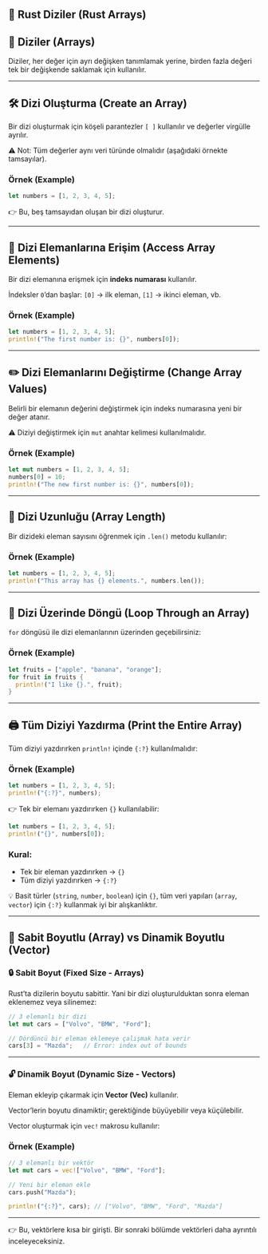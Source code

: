## 🔢 Rust Diziler (Rust Arrays)

## 📌 Diziler (Arrays)

Diziler, her değer için ayrı değişken tanımlamak yerine, birden fazla değeri tek bir değişkende saklamak için kullanılır.

---

## 🛠️ Dizi Oluşturma (Create an Array)

Bir dizi oluşturmak için köşeli parantezler `[ ]` kullanılır ve değerler virgülle ayrılır.

⚠️ Not: Tüm değerler aynı veri türünde olmalıdır (aşağıdaki örnekte tamsayılar).

### Örnek (Example)

```rust
let numbers = [1, 2, 3, 4, 5];
```

👉 Bu, beş tamsayıdan oluşan bir dizi oluşturur.

---

## 🎯 Dizi Elemanlarına Erişim (Access Array Elements)

Bir dizi elemanına erişmek için **indeks numarası** kullanılır.

İndeksler `0`’dan başlar: `[0]` → ilk eleman, `[1]` → ikinci eleman, vb.

### Örnek (Example)

```rust
let numbers = [1, 2, 3, 4, 5];
println!("The first number is: {}", numbers[0]);
```

---

## ✏️ Dizi Elemanlarını Değiştirme (Change Array Values)

Belirli bir elemanın değerini değiştirmek için indeks numarasına yeni bir değer atanır.

⚠️ Diziyi değiştirmek için `mut` anahtar kelimesi kullanılmalıdır.

### Örnek (Example)

```rust
let mut numbers = [1, 2, 3, 4, 5];
numbers[0] = 10;
println!("The new first number is: {}", numbers[0]);
```

---

## 📏 Dizi Uzunluğu (Array Length)

Bir dizideki eleman sayısını öğrenmek için `.len()` metodu kullanılır:

### Örnek (Example)

```rust
let numbers = [1, 2, 3, 4, 5];
println!("This array has {} elements.", numbers.len());
```

---

## 🔄 Dizi Üzerinde Döngü (Loop Through an Array)

`for` döngüsü ile dizi elemanlarının üzerinden geçebilirsiniz:

### Örnek (Example)

```rust
let fruits = ["apple", "banana", "orange"];
for fruit in fruits {
  println!("I like {}.", fruit);
}
```

---

## 🖨️ Tüm Diziyi Yazdırma (Print the Entire Array)

Tüm diziyi yazdırırken `println!` içinde `{:?}` kullanılmalıdır:

### Örnek (Example)

```rust
let numbers = [1, 2, 3, 4, 5];
println!("{:?}", numbers);
```

👉 Tek bir elemanı yazdırırken `{}` kullanılabilir:

```rust
let numbers = [1, 2, 3, 4, 5];
println!("{}", numbers[0]);
```

### Kural:

* Tek bir eleman yazdırırken → `{}`
* Tüm diziyi yazdırırken → `{:?}`

💡 Basit türler (`string`, `number`, `boolean`) için `{}`, tüm veri yapıları (`array`, `vector`) için `{:?}` kullanmak iyi bir alışkanlıktır.

---

## 📌 Sabit Boyutlu (Array) vs Dinamik Boyutlu (Vector)

### 🔒 Sabit Boyut (Fixed Size - Arrays)

Rust’ta dizilerin boyutu sabittir. Yani bir dizi oluşturulduktan sonra eleman eklenemez veya silinemez:

```rust
// 3 elemanlı bir dizi
let mut cars = ["Volvo", "BMW", "Ford"];

// Dördüncü bir eleman eklemeye çalışmak hata verir
cars[3] = "Mazda";   // Error: index out of bounds
```

---

### 🔓 Dinamik Boyut (Dynamic Size - Vectors)

Eleman ekleyip çıkarmak için **Vector (Vec)** kullanılır.

Vector’lerin boyutu dinamiktir; gerektiğinde büyüyebilir veya küçülebilir.

Vector oluşturmak için `vec!` makrosu kullanılır:

### Örnek (Example)

```rust
// 3 elemanlı bir vektör
let mut cars = vec!["Volvo", "BMW", "Ford"];

// Yeni bir eleman ekle
cars.push("Mazda");

println!("{:?}", cars); // ["Volvo", "BMW", "Ford", "Mazda"]
```

---

👉 Bu, vektörlere kısa bir girişti.
Bir sonraki bölümde vektörleri daha ayrıntılı inceleyeceksiniz.
